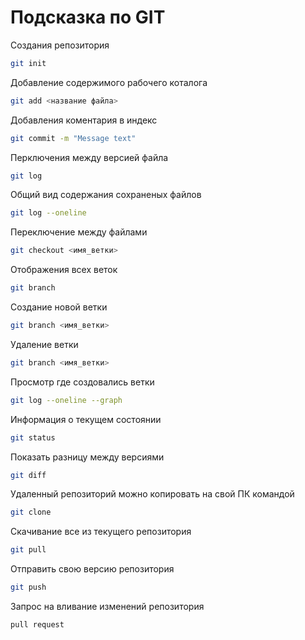 # Подсказка по GIT

Создания репозитория
```sh
git init
```
Добавление содержимого рабочего коталога
```sh
git add <название файла>
```
Добавления коментария в индекс
```sh
git commit -m "Message text"
```

Перключения между версией файла
```sh 
git log
```

Общий вид содержания сохраненых файлов
```sh
git log --oneline
```

Переключение между файлами
```sh 
git checkout <имя_ветки>
```
Отображения всех веток
```sh
git branch
```

Создание новой ветки
```sh
git branch <имя_ветки>
```

Удаление ветки
```sh
git branch <имя_ветки>
```

Просмотр где создовались ветки
```sh
git log --oneline --graph
```

Информация о текущем состоянии
```sh
git status
```

Показать разницу между версиями
```sh
git diff
```
Удаленный репозиторий можно копировать на свой ПК командой
```sh
git clone
```
Скачивание все из текущего репозитория
```sh
git pull
```
Отправить свою версию репозитория
```sh
git push
```
Запрос на вливание изменений репозитория
```sh
pull request
```